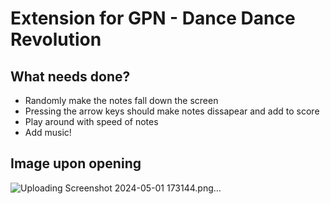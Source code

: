 # Extension for GPN - Dance Dance Revolution

## What needs done?
- Randomly make the notes fall down the screen
- Pressing the arrow keys should make notes dissapear and add to score
- Play around with speed of notes
- Add music!

## Image upon opening
![Uploading Screenshot 2024-05-01 173144.png…]()


